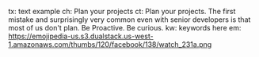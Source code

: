 tx: text example
ch: Plan your projects
ct: Plan your projects. The first mistake and surprisingly very common even with senior developers is that most of us don't plan. Be Proactive. Be curious. 
kw: keywords here
em: https://emojipedia-us.s3.dualstack.us-west-1.amazonaws.com/thumbs/120/facebook/138/watch_231a.png
